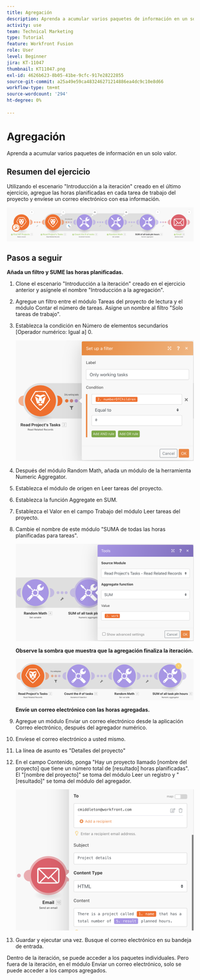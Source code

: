 ```yaml
---
title: Agregación
description: Aprenda a acumular varios paquetes de información en un solo valor.
activity: use
team: Technical Marketing
type: Tutorial
feature: Workfront Fusion
role: User
level: Beginner
jira: KT-11047
thumbnail: KT11047.png
exl-id: 4626b623-8b05-41be-9cfc-917e28222855
source-git-commit: a25a49e59ca483246271214886ea4dc9c10e8d66
workflow-type: tm+mt
source-wordcount: '294'
ht-degree: 0%

---
```


# Agregación

Aprenda a acumular varios paquetes de información en un solo valor.

## Resumen del ejercicio

Utilizando el escenario &quot;Introducción a la iteración&quot; creado en el último ejercicio, agregue las horas planificadas en cada tarea de trabajo del proyecto y envíese un correo electrónico con esa información.

![Imagen de agregación 1](../12-exercises/assets/aggregation-walkthrough-1.png)

## Pasos a seguir

**Añada un filtro y SUME las horas planificadas.**

1. Clone el escenario &quot;Introducción a la iteración&quot; creado en el ejercicio anterior y asígnele el nombre &quot;Introducción a la agregación&quot;.
1. Agregue un filtro entre el módulo Tareas del proyecto de lectura y el módulo Contar el número de tareas. Asigne un nombre al filtro &quot;Solo tareas de trabajo&quot;.
1. Establezca la condición en Número de elementos secundarios [Operador numérico: Igual a] 0.

   ![Imagen de agregación 2](../12-exercises/assets/aggregation-walkthrough-2.png)

1. Después del módulo Random Math, añada un módulo de la herramienta Numeric Aggregator.
1. Establezca el módulo de origen en Leer tareas del proyecto.
1. Establezca la función Aggregate en SUM.
1. Establezca el Valor en el campo Trabajo del módulo Leer tareas del proyecto.
1. Cambie el nombre de este módulo &quot;SUMA de todas las horas planificadas para tareas&quot;.

   ![Imagen de agregación 3](../12-exercises/assets/aggregation-walkthrough-3.png)

   **Observe la sombra que muestra que la agregación finaliza la iteración.**

   ![Imagen de agregación 4](../12-exercises/assets/aggregation-walkthrough-4.png)

   **Envíe un correo electrónico con las horas agregadas.**

1. Agregue un módulo Enviar un correo electrónico desde la aplicación Correo electrónico, después del agregador numérico.
1. Envíese el correo electrónico a usted mismo.
1. La línea de asunto es &quot;Detalles del proyecto&quot;
1. En el campo Contenido, ponga &quot;Hay un proyecto llamado [nombre del proyecto] que tiene un número total de [resultado] horas planificadas&quot;. El &quot;[nombre del proyecto]&quot; se toma del módulo Leer un registro y &quot;[resultado]&quot; se toma del módulo del agregador.

   ![Imagen de agregación 5](../12-exercises/assets/aggregation-walkthrough-5.png)

1. Guardar y ejecutar una vez. Busque el correo electrónico en su bandeja de entrada.

Dentro de la iteración, se puede acceder a los paquetes individuales. Pero fuera de la iteración, en el módulo Enviar un correo electrónico, solo se puede acceder a los campos agregados.
